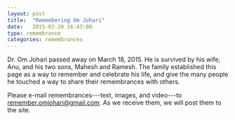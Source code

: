 ```yaml
---
layout: post
title:  "Remembering Om Johari"
date:   2015-03-20 16:43:00
type: remembrance
categories: remembrances
---
```


Dr. Om Johari passed away on March 18, 2015.  He is survived by his wife, Anu, and his two sons, Mahesh and Ramesh.  The family established this page as a way to remember and celebrate his life, and give the many people he touched a way to share their remembrances with others.

Please e-mail remembrances---text, images, and video---to <remember.omjohari@gmail.com>.  As we receive them, we will post them to the site.
